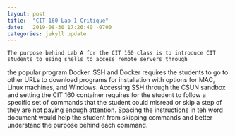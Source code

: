 ```yaml
---
layout: post
title:  "CIT 160 Lab 1 Critique"
date:   2019-08-30 17:26:40 -0700
categories: jekyll update
---
```

	The purpose behind Lab A for the CIT 160 class is to introduce CIT students to using shells to access remote servers through 
the popular program Docker. SSH and Docker requires the students to go to other URLs to download programs for installation with options for 
MAC, Linux machines, and Windows. Accessing SSH through the CSUN sandbox and setting the CIT 160 container requires for the student to 
follow a specific set of commands that the student could misread or skip a step of they are not paying enough attention. Spacing the 
instructions in teh word document would help the student from skipping commands and better understand the purpose behind each command. 
  